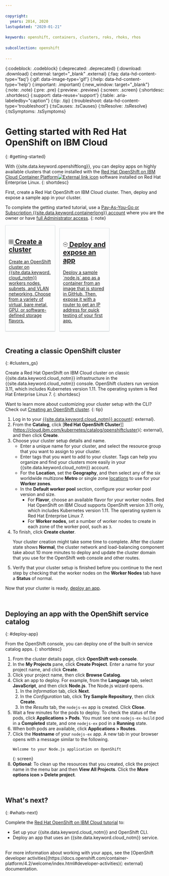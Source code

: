 ```yaml
---

copyright:
  years: 2014, 2020
lastupdated: "2020-01-21"

keywords: openshift, containers, clusters, roks, rhoks, rhos

subcollection: openshift

---
```


{:codeblock: .codeblock}
{:deprecated: .deprecated}
{:download: .download}
{:external: target="_blank" .external}
{:faq: data-hd-content-type='faq'}
{:gif: data-image-type='gif'}
{:help: data-hd-content-type='help'}
{:important: .important}
{:new_window: target="_blank"}
{:note: .note}
{:pre: .pre}
{:preview: .preview}
{:screen: .screen}
{:shortdesc: .shortdesc}
{:support: data-reuse='support'}
{:table: .aria-labeledby="caption"}
{:tip: .tip}
{:troubleshoot: data-hd-content-type='troubleshoot'}
{:tsCauses: .tsCauses}
{:tsResolve: .tsResolve}
{:tsSymptoms: .tsSymptoms}


<style>
<!--
    #tutorials { /* hide the page header */
        display: none !important
    }
    .allCategories {
        display: flex !important;
        flex-direction: row !important;
        flex-wrap: wrap !important;
    }
    .icon {
        width: 1rem;
        height: 1rem;
    }
    .bx--tile-content {
        box-shadow: 0 1px 2px 0 rgba(0,0,0,0.2);
        background-color: #fff;
        border: 1px solid #dfe3e6;
    }
    .solutionBoxContainer {}
    .solutionBox {
        display: inline-block !important;
        width: 600px !important;
        margin: 0 10px 20px 0 !important;
        padding: 10px !important;
        border: 1px #dfe6eb solid !important;
        box-shadow: 0 1px 2px 0 rgba(0, 0, 0, 0.2) !important;
    }
    @media screen and (min-width: 960px) {
        .solutionBox {
        width: 27% !important;
        }
        .solutionBoxContent {
        height: 300px !important;
        }
    }
    @media screen and (min-width: 1298px) {
        .solutionBox {
        width: calc(33% - 2%) !important;
        }
        .solutionBoxContent {
        min-height: 300px !important;
        }
    }
    .solutionBox:hover {
        border-color: rgb(136, 151, 162) !important;
    }
    .solutionBoxDescription {
        flex-grow: 1 !important;
        display: flex !important;
        flex-direction: column !important;
    }
-->
</style>



# Getting started with Red Hat OpenShift on IBM Cloud
{: #getting-started}

With {{site.data.keyword.openshiftlong}}, you can deploy apps on highly available clusters that come installed with the [Red Hat OpenShift on IBM Cloud Container Platform![External link icon](../icons/launch-glyph.svg "External link icon")](https://docs.openshift.com/container-platform/4.2/welcome/index.html) software installed on Red Hat Enterprise Linux.
{: shortdesc}

First, create a Red Hat OpenShift on IBM Cloud cluster. Then, deploy and expose a sample app in your cluster.
<br>

To complete the getting started tutorial, use a [Pay-As-You-Go or Subscription {{site.data.keyword.containerlong}} account](/docs/account?topic=account-upgrading-account) where you are the owner or have [full Administrator access](/docs/iam?topic=iam-iammanidaccser).
{: note}

  <div class=solutionBoxContainer>
  <div class="solutionBox">
   <a href = "#clusters_gs">
    <div>
         <h2><img src="images/icon-classic.png" alt="Classic infrastructure provider icon" width="15" style="width:15px; border-style: none"/> Create a cluster</h2>
         <p class="bx--type-caption">Create an OpenShift cluster on {{site.data.keyword.cloud_notm}} workers nodes, subnets, and VLAN networking. Choose from a variety of virtual, bare metal, GPU, or software-defined storage flavors.</p>
    </div>
    </a>
</div>
  <div class="solutionBox">
   <a href = "#deploy-app">
    <div>
         <h2><img src="images/icon-containers-bw.svg" alt="Container icon" width="15" style="width:15px; border-style: none"/> Deploy and expose an app</h2>
         <p class="bx--type-caption">Deploy a sample `node.js` app as a container from an image that is stored in GitHub. Then, expose it with a router to get an IP address for quick testing of your first app.</p>
     </div>
    </a>
</div>
    </div>

## Creating a classic OpenShift cluster
{: #clusters_gs}

Create a Red Hat OpenShift on IBM Cloud cluster on classic {{site.data.keyword.cloud_notm}} infrastructure in the {{site.data.keyword.cloud_notm}} console. OpenShift clusters run version 3.11, which includes Kubernetes version 1.11. The operating system is Red Hat Enterprise Linux 7.
{: shortdesc}

Want to learn more about customizing your cluster setup with the CLI? Check out [Creating an OpenShift cluster](/docs/openshift?topic=openshift-clusters).
{: tip}

1.  Log in to your [{{site.data.keyword.cloud_notm}} account](https://cloud.ibm.com/){: external}.
2.  From the **Catalog**, click [**Red Hat OpenShift Cluster**]](https://cloud.ibm.com/kubernetes/catalog/openshiftcluster){: external}, and then click **Create**.
3.  Choose your cluster setup details and name.
    *   Enter a unique name for your cluster, and select the resource group that you want to assign to your cluster.
    *   Enter tags that you want to add to your cluster. Tags can help you organize and find your clusters more easily in your  {{site.data.keyword.cloud_notm}} account.
    *   For the **Location**, set the **Geography**, and then select any of the six worldwide multizone **Metro** or single zone [locations](/docs/openshift?topic=openshift-regions-and-zones) to use for your **Worker zones**.
    *   In the **Default worker pool** section, configure your worker pool version and size.
        *  For **Flavor**, choose an available flavor for your worker nodes. Red Hat OpenShift on IBM Cloud supports OpenShift version 3.11 only, which includes Kubernetes version 1.11. The operating system is Red Hat Enterprise Linux 7.
        *  For **Worker nodes**, set a number of worker nodes to create in each zone of the worker pool, such as `3`.
4.  To finish, click **Create cluster**.<p class="note">Your cluster creation might take some time to complete. After the cluster state shows **Normal**, the cluster network and load-balancing component take about 10 more minutes to deploy and update the cluster domain that you use for the OpenShift web console and other routes. </p>
5.  Verify that your cluster setup is finished before you continue to the next step by checking that the worker nodes on the **Worker Nodes** tab have a **Status** of normal.

Now that your cluster is ready, [deploy an app](#deploy-app).

<br />



## Deploying an app with the OpenShift service catalog
{: #deploy-app}

From the OpenShift console, you can deploy one of the built-in service catalog apps.
{: shortdesc}



1.  From the cluster details page, click **OpenShift web console**.
2.  In the **My Projects** pane, click **Create Project**. Enter a name for your project name, and click **Create**.
3.  Click your project name, then click **Browse Catalog**.
4.  Click an app to deploy. For example, from the **Language** tab, select **JavaScript**, and then click **Node.js**. The Node.js wizard opens.
    1.  In the *Information* tab, click **Next**.
    2.  In the *Configuration* tab, click **Try Sample Repository**, then click **Create**.
    3.  In the *Results* tab, the `nodejs-ex` app is created. Click **Close**.
5.  Wait a few minutes for the pods to deploy. To check the status of the pods, click **Applications > Pods**. You must see one `nodejs-ex-build` pod in a **Completed** state, and one `nodejs-ex` pod in a **Running** state.
6.  When both pods are available, click **Applications > Routes**.
7.  Click the **Hostname** of your `nodejs-ex` app. A new tab in your browser opens with a message similar to the following.
    ```
    Welcome to your Node.js application on OpenShift
    ```
    {: screen}
8.  **Optional**: To clean up the resources that you created, click the project name in the menu bar and then **View All Projects**. Click the **More options icon > Delete project**.

<br />


## What's next?
{: #whats-next}

Complete the [Red Hat OpenShift on IBM Cloud tutorial](/docs/openshift?topic=openshift-openshift_tutorial) to:
* Set up your {{site.data.keyword.cloud_notm}} and OpenShift CLI.
* Deploy an app that uses an {{site.data.keyword.cloud_notm}} service.

<br>
For more information about working with your apps, see the [OpenShift developer activities](https://docs.openshift.com/container-platform/4.2/welcome/index.html#developer-activities){: external} documentation.


